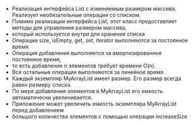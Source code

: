 * Реализация интерфейса List с изменяемым размером массива. Реализует  необязательные операции со списком.
* Помимо реализации интерфейса List, этот класс предоставляет методы для управления размером массива,
* который используется внутри для хранения списка
* Операции size, isEmpty, get, set, iterator выполняются за постоянное время.
* Операция добавления выполняется за амортизированное постоянное время,
* то есть добавление n элементов требует времени O(n).
* Все остальные операции выполняются за линейное время.
* Каждый экземпляр MyArrayList имеет размер.  Его размер всегда равен размеру списка.
* По мере добавления элементов в MyArrayList его емкость автоматически увеличивается.
* Приложение может увеличить емкость экземпляра MyArrayList перед добавлением
*  большого количества элементов с помощью операции increaseSize
